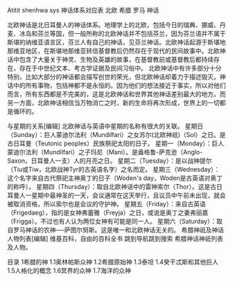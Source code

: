 Atitit shenhwa sys 神话体系对应表 北欧 希腊 罗马 神话


北欧神话是北日耳曼人的神话体系。地理学上的北欧，包括今日的瑞典、挪威、丹麦、冰岛和芬兰等国，但一般所称的北欧神话并不包括芬兰，因为芬兰语并不属于斯堪的纳维亚语言区，芬兰人有自己的神话，见芬兰神话。北欧神话起源于斯堪地那维亚地区，在斯堪地那维亚转信基督教后仍然存在于现代的民间故事中。北欧神话中包含了大量关于神灵、生物及英雄的故事，在基督教前或基督教后都持续存在，存在于中世纪文本、考古学证据及民间习俗中。
北欧神话中有许多部分十分特别，比如大部分的神话都会描写创世的荣光，但北欧神话却着力于描述毁灭。神话中的所有事物，包括神都不是永恒的。因为他们的想法接近于事实，所以对他们而言，所有东西都是不完美的，这是北欧神话和世界其他神话差别最大的地方。而另一方面，北欧神话相信当万物消亡之时，新的生命将再次形成，世界上的一切都是循环的。

与星期的关系[编辑]
北欧神话与英语中星期的名称有很大的关联。
星期日（Sunday）：巨人蒙迪尔法利（Mundilfari）之女苏尔(北欧神祇)（Sol）之日。是古日耳曼（Teutonic peoples）民族祭祀太阳的日子。
星期一（Monday）：巨人蒙迪尔法利（Mundilfari）之子玛尼（Mani）。是盎格鲁-萨克逊（Anglo-Saxon，日耳曼人一支）人的月亮之日。
星期二（Tuesday）：是以战神提尔（Tiu或Tiw，北欧战神Tyr的古英语名字）之名而定。
星期三（Wednesday）：这个名字来自古代祭祀主神奥丁的日子（Woden's day，Woden是古英语对奥丁的称呼）。
星期四（Thursday）：取自北欧神话中的雷神索尔（Thor）。这是古日耳曼人一星期中最神圣的一天，会议通常在这天举行，且议员中午前未出现，就会被取消资格，所以索尔也是会议的守护神。
星期五（Friday）：来自古英语（Frigedaeg），指的是女神弗蕾雅（Freyja）之日，或说是奥丁之妻弗丽嘉（Frigga）。不过也有人认为两位女神有可能是同一人。
星期六（Saturday）：取自罗马神话的农神──萨图尔努斯。这是唯一和北欧神话无关的。
希腊神祇及神话人物列表[编辑]
维基百科，自由的百科全书
跳到导航跳到搜索
希腊神话神祇列表及人物。

目录
1希腊的神
1.1奥林帕斯众神
1.2希腊原始神
1.3泰坦
1.4癸干忒斯和其他巨人
1.5人格化的概念
1.6冥界的众神
1.7海洋的众神




